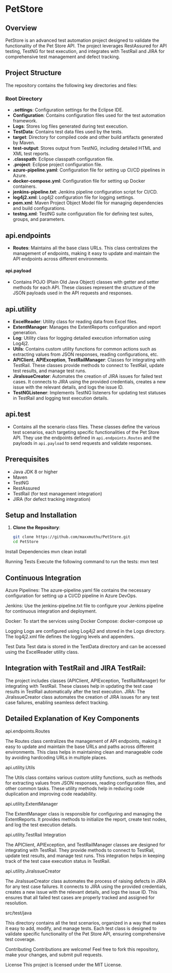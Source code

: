 # PetStore

## Overview
PetStore is an advanced test automation project designed to validate the functionality of the Pet Store API. The project leverages RestAssured for API testing, TestNG for test execution, and integrates with TestRail and JIRA for comprehensive test management and defect tracking.

## Project Structure
The repository contains the following key directories and files:

### Root Directory
- **.settings**: Configuration settings for the Eclipse IDE.
- **Configuration**: Contains configuration files used for the test automation framework.
- **Logs**: Stores log files generated during test execution.
- **TestData**: Contains test data files used by the tests.
- **target**: Directory for compiled code and other build artifacts generated by Maven.
- **test-output**: Stores output from TestNG, including detailed HTML and XML test reports.
- **.classpath**: Eclipse classpath configuration file.
- **.project**: Eclipse project configuration file.
- **azure-pipeline.yaml**: Configuration file for setting up CI/CD pipelines in Azure.
- **docker-compose.yml**: Configuration file for setting up Docker containers.
- **jenkins-pipeline.txt**: Jenkins pipeline configuration script for CI/CD.
- **log4j2.xml**: Log4j2 configuration file for logging settings.
- **pom.xml**: Maven Project Object Model file for managing dependencies and build configurations.
- **testng.xml**: TestNG suite configuration file for defining test suites, groups, and parameters.

## api.endpoints

- **Routes**: Maintains all the base class URLs. This class centralizes the management of endpoints, making it easy to update and maintain the API endpoints across different environments.

#### api.payload

- Contains POJO (Plain Old Java Object) classes with getter and setter methods for each API. These classes represent the structure of the JSON payloads used in the API requests and responses.

## api.utility

- **ExcelReader**: Utility class for reading data from Excel files.
- **ExtentManager**: Manages the ExtentReports configuration and report generation.
- **Log**: Utility class for logging detailed execution information using Log4j2.
- **Utils**: Contains custom utility functions for common actions such as extracting values from JSON responses, reading configurations, etc.
- **APIClient**, **APIException**, **TestRailManager**: Classes for integrating with TestRail. These classes provide methods to connect to TestRail, update test results, and manage test runs.
- **JiraIssueCreator**: Automates the creation of JIRA issues for failed test cases. It connects to JIRA using the provided credentials, creates a new issue with the relevant details, and logs the issue ID.
- **TestNGListener**: Implements TestNG listeners for updating test statuses in TestRail and logging test execution details.

## api.test
- Contains all the scenario class files. These classes define the various test scenarios, each targeting specific functionalities of the Pet Store API. They use the endpoints defined in `api.endpoints.Routes` and the payloads in `api.payload` to send requests and validate responses.

## Prerequisites
- Java JDK 8 or higher
- Maven
- TestNG
- RestAssured
- TestRail (for test management integration)
- JIRA (for defect tracking integration)

## Setup and Installation

1. **Clone the Repository**:
   ```sh
   git clone https://github.com/maxxmuthu/PetStore.git
   cd PetStore
   
Install Dependencies mvn clean install

Running Tests Execute the following command to run the tests: 
mvn test

## Continuous Integration
 Azure Pipelines: The azure-pipeline.yaml file contains the necessary configuration for setting up a CI/CD pipeline in Azure DevOps.

 Jenkins: Use the jenkins-pipeline.txt file to configure your Jenkins pipeline for continuous integration and deployment.

 Docker: To start the services using Docker Compose: docker-compose up

 Logging Logs are configured using Log4j2 and stored in the Logs directory. The log4j2.xml file defines the logging levels and appenders.

 Test Data Test data is stored in the TestData directory and can be accessed using the ExcelReader utility class.

## Integration with TestRail and JIRA TestRail: 

The project includes classes (APIClient, APIException, TestRailManager) for integrating with TestRail. 
These classes help in updating the test case results in TestRail automatically after the test execution. JIRA: The JiraIssueCreator class automates the creation of JIRA issues for any test case failures, enabling seamless defect tracking.

## Detailed Explanation of Key Components
api.endpoints.Routes

The Routes class centralizes the management of API endpoints, making it easy to update and maintain the base URLs and paths across different environments. This class helps in maintaining clean and manageable code by avoiding hardcoding URLs in multiple places.

api.utility.Utils

The Utils class contains various custom utility functions, such as methods for extracting values from JSON responses, reading configuration files, and other common tasks. These utility methods help in reducing code duplication and improving code readability.

api.utility.ExtentManager

The ExtentManager class is responsible for configuring and managing the ExtentReports. It provides methods to initialize the report, create test nodes, and log the test execution details.

api.utility.TestRail Integration

The APIClient, APIException, and TestRailManager classes are designed for integrating with TestRail. They provide methods to connect to TestRail, update test results, and manage test runs. This integration helps in keeping track of the test case execution status in TestRail.

api.utility.JiraIssueCreator

The JiraIssueCreator class automates the process of raising defects in JIRA for any test case failures. It connects to JIRA using the provided credentials, creates a new issue with the relevant details, and logs the issue ID. This ensures that all failed test cases are properly tracked and assigned for resolution.

src/test/java

This directory contains all the test scenarios, organized in a way that makes it easy to add, modify, and manage tests. Each test class is designed to validate specific functionality of the Pet Store API, ensuring comprehensive test coverage.

Contributing
Contributions are welcome! Feel free to fork this repository, make your changes, and submit pull requests.

License
This project is licensed under the MIT License.
